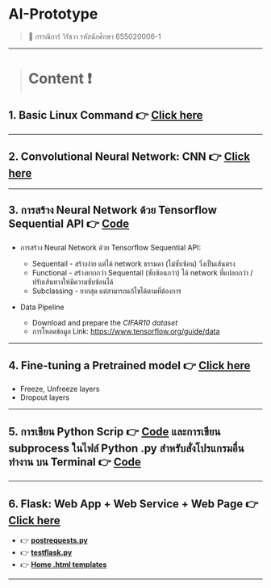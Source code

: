 # AI-Prototype
> :star2: กรรณิการ์ วิรัชวา รหัสนักศึกษา 655020006-1 

---

> # **Content** :exclamation:

## 1. Basic Linux Command :point_right: [Click here](https://github.com/WiratchawaKannika/AIprototype65/blob/main/lecture/CommandLineUbuntu.md) 

---

## 2. Convolutional Neural Network: CNN :point_right: [Click here](https://github.com/WiratchawaKannika/AIprototype65/blob/main/lecture/NeuralNetwork.md)

---

## 3. การสร้าง Neural Network ด้วย Tensorflow Sequential API :point_right: [Code](https://github.com/WiratchawaKannika/AIprototype65/blob/main/Tensorflow_(network)01.ipynb) 

- การสร้าง Neural Network ด้วย Tensorflow Sequential API:
    * Sequentail - สร้างง่าย แต่ได้ network ธรรมดา (ไม่ซับซ้อน) วิ่งเป็นเส้นตรง
    * Functional - สร้างยากกว่า Sequentail (ซับซ้อนกว่า) ได้ network ที่แปลกกว่า / ปรับเส้นทางให้มีความซับซ้อนได้
    * Subclassing - ยากสุด แต่สามารถแก้ไขได้ตามที่ต้องการ 

- Data Pipeline
    - Download and prepare the *CIFAR10 dataset*
    - การโหลดข้อมูล Link: https://www.tensorflow.org/guide/data

---

## 4. Fine-tuning a Pretrained model :point_right: [Click here](https://github.com/WiratchawaKannika/AIprototype65/blob/main/lecture/FineTuning.md) 

- Freeze, Unfreeze layers 
- Dropout layers

---

## 5. การเขียน Python Scrip :point_right: [Code](https://github.com/WiratchawaKannika/AIprototype65/blob/main/python_script_101.py) และการเขียน subprocess ในไฟล์ Python .py สำหรับสั่งโปรแกรมอื่นทำงาน บน Terminal :point_right: [Code](https://github.com/WiratchawaKannika/AIprototype65/blob/main/python_subprocess.py) 

---

## 6. Flask: Web App + Web Service + Web Page :point_right: [Click here](https://github.com/WiratchawaKannika/AIprototype65/blob/main/lecture/flask.md) 

- :point_right: **[postrequests.py](https://github.com/WiratchawaKannika/AIprototype65/blob/main/postrequests.py)** 
- :point_right: **[testflask.py](https://github.com/WiratchawaKannika/AIprototype65/blob/main/testflask.py)**
- :point_right: **[Home .html templates](https://github.com/WiratchawaKannika/AIprototype65/blob/main/templates/home.html)**

---

